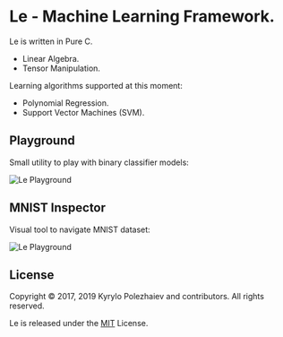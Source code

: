 # Le - Machine Learning Framework.

Le is written in Pure C.
* Linear Algebra.
* Tensor Manipulation.

Learning algorithms supported at this moment:
* Polynomial Regression.
* Support Vector Machines (SVM).

## Playground

Small utility to play with binary classifier models:

![Le Playground](http://kirushyk.github.io/projects/le.png)

## MNIST Inspector

Visual tool to navigate MNIST dataset:

![Le Playground](http://kirushyk.github.io/projects/le-mnist.png)

## License

Copyright &copy; 2017, 2019 Kyrylo Polezhaiev and contributors. All rights reserved.

Le is released under the [MIT](LICENSE) License.
